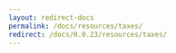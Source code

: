 ```yaml
---
layout: redirect-docs
permalink: /docs/resources/taxes/
redirect: /docs/0.0.23/resources/taxes/
---
```

